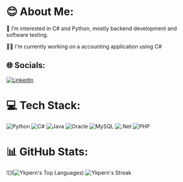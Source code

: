 # 😊 About Me:
👀 I’m interested in C# and Python, mostly backend development and software testing.

👨‍💻 I'm currently working on a accounting application using C#



## 🌐 Socials:
[![LinkedIn](https://img.shields.io/badge/LinkedIn-%230077B5.svg?logo=linkedin&logoColor=white)](https://linkedin.com/in/yakup-eren-ongul) 

# 💻 Tech Stack:
![Python](https://img.shields.io/badge/python-3670A0?style=for-the-badge&logo=python&logoColor=ffdd54) ![C#](https://img.shields.io/badge/c%23-%23239120.svg?style=for-the-badge&logo=csharp&logoColor=white) ![Java](https://img.shields.io/badge/java-%23ED8B00.svg?style=for-the-badge&logo=openjdk&logoColor=white) ![Oracle](https://img.shields.io/badge/Oracle-F80000?style=for-the-badge&logo=oracle&logoColor=white) ![MySQL](https://img.shields.io/badge/mysql-4479A1.svg?style=for-the-badge&logo=mysql&logoColor=white) ![.Net](https://img.shields.io/badge/.NET-5C2D91?style=for-the-badge&logo=.net&logoColor=white) ![PHP](https://img.shields.io/badge/php-%23777BB4.svg?style=for-the-badge&logo=php&logoColor=white)
# 📊 GitHub Stats:
![](![Ykpern's Top Languages](https://github-readme-stats.vercel.app/api/top-langs/?username=Ykpern&theme=prussian&show_icons=true&hide_border=true&layout=compact))
![Ykpern's Streak](https://github-readme-streak-stats.herokuapp.com/?user=Ykpern&theme=prussian&hide_border=true)
<!-- Proudly created with GPRM ( https://gprm.itsvg.in ) -->
